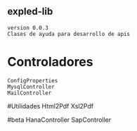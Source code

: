 ## expled-lib 
	version 0.0.3
	Clases de ayuda para desarrollo de apis

# Controladores
	ConfigProperties
	MysqlController
	MailController

#Utilidades	
	Html2Pdf
	Xsl2Pdf

#beta
	HanaController
	SapController